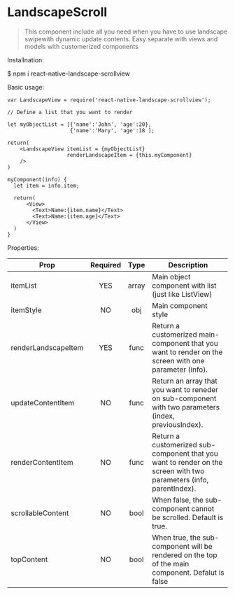 # LandscapeScroll

>This component include all you need when you have to use landscape swipewith dynamic update contents.
Easy separate with views and models with customerized components

Installnation:

$ npm i react-native-landscape-scrollview

Basic usage:

    var LandscapeView = require('react-native-landscape-scrollview');

    // Define a list that you want to render

    let myObjectList = [{'name':'John', 'age':20},
                        {'name':'Mary', 'age':18 ];
                    
    return(
        <LandscapeView itemList = {myObjectList}
                       renderLandscapeItem = {this.myComponent}
        />
    )

    myComponent(info) {
      let item = info.item;
    
      return(
          <View>
            <Text>Name:{item.name}</Text>
            <Text>Name:{item.age}</Text>
          </View>
      )
    }
    
 
 Properties:
 
 <table>
    <thead>
        <tr>
            <th>Prop</td>
            <th>Required</td>
            <th>Type</td>
            <th>Description</td>
        </tr>
    </thead>
    <tbody>
    <tr>
        <td>itemList</td>
        <td align="center">YES</td>
        <td align="center">array</td>
        <td align="left">Main object component with list (just like ListView)</td>
    </tr>
    <tr>
        <td>itemStyle</td>
        <td align="center">NO</td>
        <td align="center">obj</td>
        <td align="left">Main component style</td>
    </tr>
    <tr>
        <td>renderLandscapeItem</td>
        <td align="center">YES</td>
        <td align="center">func</td>
        <td align="left">Return a customerized main-component that you want to render on the screen with one parameter (info).</td>
    </tr>
    <tr>
        <td>updateContentItem</td>
        <td align="center">NO</td>
        <td align="center">func</td>
        <td align="left">Return an array that you want to reneder on sub-component with two parameters (index, previousIndex).</td>
    </tr>
    <tr>
        <td>renderContentItem</td>
        <td align="center">NO</td>
        <td align="center">func</td>
        <td align="left">Return a customerized sub-component that you want to render on the screen with two parameters (info, parentIndex).</td>
    </tr>
    <tr>
        <td>scrollableContent</td>
        <td align="center">NO</td>
        <td align="center">bool</td>
        <td align="left">When false, the sub-component cannot be scrolled. Default is true.</td>
    </tr>
    <tr>
        <td>topContent</td>
        <td align="center">NO</td>
        <td align="center">bool</td>
        <td align="left">When true, the sub-component will be rendered on the top of the main component. Defalut is false</td>
    </tr>
    </tbody>
</table>

